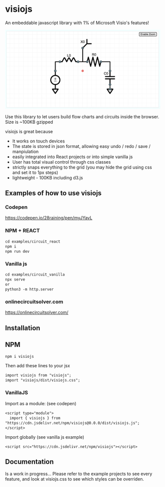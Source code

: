 # visiojs

An embeddable javascript library with 1% of Microsoft Visio's features!

![visiojs demo](https://raw.githubusercontent.com/28raining/visiojs/main/package/demo.png)

Use this library to let users build flow charts and circuits inside the browser. 
Size is ~100KB gzipped

visiojs is great because
- It works on touch devices
- The state is stored in json format, allowing easy undo / redo / save / manpiulation
- easily integrated into React projects or into simple vanilla js
- User has total visual control through css classes
- strictly snaps everything to the grid (you may hide the grid using css and set it to 1px steps)
- lightweight - 100KB including d3.js

## Examples of how to use visiojs

### Codepen
https://codepen.io/28raining/pen/myJYavL

### NPM + REACT

```
cd examples/circuit_react
npm i
npm run dev
```

### Vanilla js
```
cd examples/circuit_vanilla
npx serve
or
python3 -m http.server
```

### onlinecircuitsolver.com
https://onlinecircuitsolver.com/

## Installation

## NPM

```
npm i visiojs
```
Then add these lines to your jsx
```
import visiojs from "visiojs";
import "visiojs/dist/visiojs.css";
```



### VanillaJS
Import as a module: (see codepen)
```
<script type="module">
  import { visiojs } from "https://cdn.jsdelivr.net/npm/visiojs@0.0.0/dist/visiojs.js";
</script>
```

Import globally (see vanilla js example)
```
<script src="https://cdn.jsdelivr.net/npm/visiojs"></script>
```


## Documentation

Is a work in progress...
Please refer to the example projects to see every feature, and look at visiojs.css to see which styles can be overriden.

